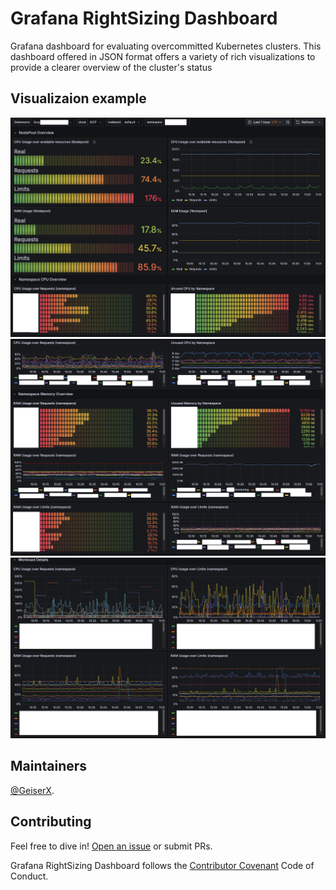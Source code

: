 # Grafana RightSizing Dashboard
Grafana dashboard for evaluating overcommitted Kubernetes clusters. This dashboard offered in JSON format offers a variety of rich visualizations to provide a clearer overview of the cluster's status

## Visualizaion example

![Main view](images/1.png)
![Second view](images/2.png)
![Third view](images/3.png)

## Maintainers

[@GeiserX](https://github.com/GeiserX).

## Contributing

Feel free to dive in! [Open an issue](https://github.com/GeiserX/grafana-rightsizing-dashboard/issues/new) or submit PRs.

Grafana RightSizing Dashboard follows the [Contributor Covenant](http://contributor-covenant.org/version/2/1/) Code of Conduct.
